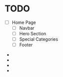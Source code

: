 # TODO

- [ ]  Home Page
    - [ ]  Navbar
    - [ ]  Hero Section
    - [ ]  Special Categories
    - [ ]  Footer
-
-
-
-
